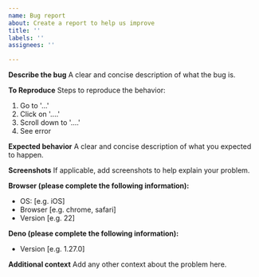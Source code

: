 ```yaml
---
name: Bug report
about: Create a report to help us improve
title: ''
labels: ''
assignees: ''

---
```


**Describe the bug** A clear and concise description of what the bug is.

**To Reproduce** Steps to reproduce the behavior:

1. Go to '...'
2. Click on '....'
3. Scroll down to '....'
4. See error

**Expected behavior** A clear and concise description of what you expected to
happen.

**Screenshots** If applicable, add screenshots to help explain your problem.

**Browser (please complete the following information):**

- OS: [e.g. iOS]
- Browser [e.g. chrome, safari]
- Version [e.g. 22]

**Deno (please complete the following information):**

- Version [e.g. 1.27.0]

**Additional context** Add any other context about the problem here.
